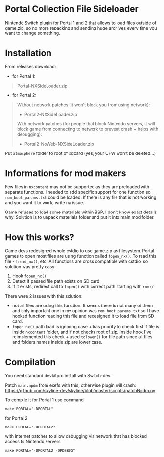 

# Portal Collection File Sideloader

Nintendo Switch plugin for Portal 1 and 2 that allows to load files outside of game.zip, so no more repacking and sending huge archives every time you want to change something.

# Installation
From releases download:
- for Portal 1:
> Portal-NXSideLoader.zip
- for Portal 2:
>Without network patches (it won't block you from using network):
> - Portal2-NXSideLoader.zip
>
> With network patches (for people that block Nintendo servers, it will block game from connecting to network to prevent crash + helps with debugging):
> - Portal2-NoWeb-NXSideLoader.zip

Put `atmosphere` folder to root of sdcard (yes, your CFW won't be deleted...)

# Informations for mod makers

Few files in `nxcontent` may not be supported as they are preloaded with separate functions. I needed to add specific support for one function so `rom_boot_params.txt` could be loaded. If there is any file that is not working and you want it to work, write na issue.

Game refuses to load some materials within BSP, I don't know exact details why. Solution is to unpack materials folder and put it into main mod folder.

# How this works?

Game devs redesigned whole cstdio to use game.zip as filesystem.
Portal games to open most files are using function called `fopen_nx()`. To read this file - `fread_nx()`, etc.
All functions are cross compatible with cstdio, so solution was pretty easy:
1. Hook `fopen_nx()`
2. Detect if passed file path exists on SD card
3. If it exists, redirect call to `fopen()` with correct path starting with `rom:/`

There were 2 issues with this solution:
- not all files are using this function. It seems there is not many of them and only important one in my opinion was `rom_boot_params.txt` so I have hooked function reading this file and redesigned it to load file from SD card.
- `fopen_nx()` path load is ignoring case + has priority to check first if file is inside `nxcontent` folder, and if not checks root of zip. Inside hook I've reimplemented this check + used `tolower()` for file path since all files and folders names inside zip are lower case.

# Compilation

You need standard devkitpro install with Switch-dev.

Patch `main.npdm` from exefs with this, otherwise plugin will crash:
https://github.com/skyline-dev/skyline/blob/master/scripts/patchNpdm.py

To compile it for Portal 1 use command
```
make PORTAL="-DPORTAL"
```

for Portal 2
```
make PORTAL="-DPORTAL2"
```
with internet patches to allow debugging via network that has blocked access to Nintendo servers
```
make PORTAL="-DPORTAL2 -DPDEBUG"
```
